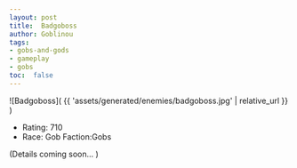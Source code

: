 ```yaml
---
layout: post
title:  Badgoboss
author: Goblinou
tags:
- gobs-and-gods
- gameplay
- gobs
toc:  false
---
```


![Badgoboss]( {{ 'assets/generated/enemies/badgoboss.jpg' | relative_url }} )
- Rating: 710
- Race: Gob  Faction:Gobs

(Details coming soon... )